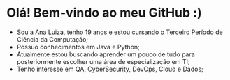 # Olá! Bem-vindo ao meu GitHub :)

- Sou a Ana Luiza, tenho 19 anos e estou cursando o Terceiro Período de Ciência da Computação;
- Possuo conhecimentos em Java e Python;
- Atualmente estou buscando aprender um pouco de tudo para posteriormente escolher uma área de especialização em TI;
- Tenho interesse em QA, CyberSecurity, DevOps, Cloud e Dados;
